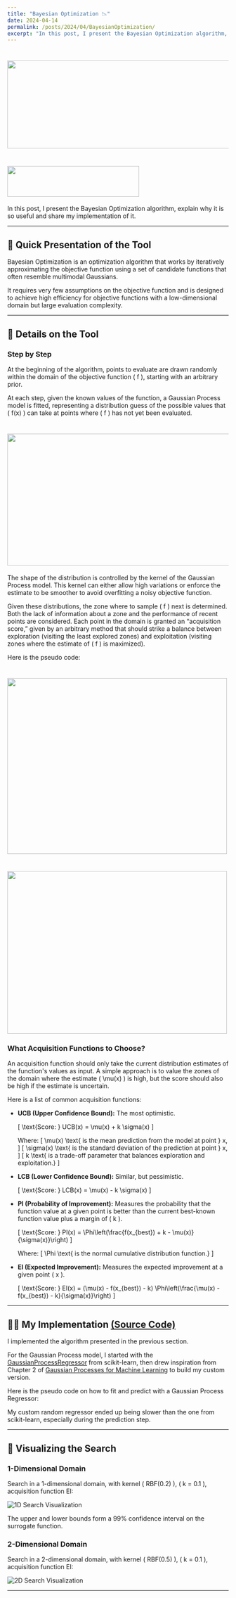 ```yaml
---
title: "Bayesian Optimization 📉"
date: 2024-04-14
permalink: /posts/2024/04/BayesianOptimization/
excerpt: "In this post, I present the Bayesian Optimization algorithm, explain why it is so useful and share my implementation of it."
---
```

# <img src="/images/BayesianOpt/BayesianOpt1.jpeg" width="900" height="200">

# <img src="/images/DIR.png" width="300" height="70" style="font-size: 15px;">

In this post, I present the Bayesian Optimization algorithm, explain why it is so useful and share my implementation of it.

* * *

## 📰 Quick Presentation of the Tool

Bayesian Optimization is an optimization algorithm that works by iteratively approximating the objective function using a set of candidate functions that often resemble multimodal Gaussians. 

It requires very few assumptions on the objective function and is designed to achieve high efficiency for objective functions with a low-dimensional domain but large evaluation complexity.

* * *

## 🔬 Details on the Tool

### Step by Step

At the beginning of the algorithm, points to evaluate are drawn randomly within the domain of the objective function \( f \), starting with an arbitrary prior.

At each step, given the known values of the function, a Gaussian Process model is fitted, representing a distribution guess of the possible values that \( f(x) \) can take at points where \( f \) has not yet been evaluated.

# <img src="/images/BayesianOpt/BayesianOpt2.png" width="700" height="300">

The shape of the distribution is controlled by the kernel of the Gaussian Process model. This kernel can either allow high variations or enforce the estimate to be smoother to avoid overfitting a noisy objective function.

Given these distributions, the zone where to sample \( f \) next is determined. Both the lack of information about a zone and the performance of recent points are considered. Each point in the domain is granted an “acquisition score,” given by an arbitrary method that should strike a balance between exploration (visiting the least explored zones) and exploitation (visiting zones where the estimate of \( f \) is maximized).

Here is the pseudo code:

# <img src="/images/BayesianOpt/BayesianOpt4.png" width="500" height="400">

# <img src="/images/BayesianOpt/BayesianOpt3.png" width="500" height="370">

### What Acquisition Functions to Choose?

An acquisition function should only take the current distribution estimates of the function's values as input. A simple approach is to value the zones of the domain where the estimate \( \mu(x) \) is high, but the score should also be high if the estimate is uncertain.

Here is a list of common acquisition functions:

- **UCB (Upper Confidence Bound):** The most optimistic.
  
  \[
  \text{Score: } UCB(x) = \mu(x) + k \sigma(x)
  \]

  Where:
  \[
  \mu(x) \text{ is the mean prediction from the model at point } x,
  \]
  \[
  \sigma(x) \text{ is the standard deviation of the prediction at point } x,
  \]
  \[
  k \text{ is a trade-off parameter that balances exploration and exploitation.}
  \]

- **LCB (Lower Confidence Bound):** Similar, but pessimistic.
  
  \[
  \text{Score: } LCB(x) = \mu(x) - k \sigma(x)
  \]

- **PI (Probability of Improvement):** Measures the probability that the function value at a given point is better than the current best-known function value plus a margin of \( k \).

  \[
  \text{Score: } PI(x) = \Phi\left(\frac{f(x_{best}) + k - \mu(x)}{\sigma(x)}\right)
  \]

  Where:
  \[
  \Phi \text{ is the normal cumulative distribution function.}
  \]

- **EI (Expected Improvement):** Measures the expected improvement at a given point \( x \).

  \[
  \text{Score: } EI(x) = (\mu(x) - f(x_{best}) - k) \Phi\left(\frac{\mu(x) - f(x_{best}) - k}{\sigma(x)}\right)
  \]

* * *

## 👨‍💻 My Implementation [(Source Code)](https://github.com/Hadrien-Cr/Discover-Implement-Repeat/tree/main/Optimization/BAYESIAN_OPT)

I implemented the algorithm presented in the previous section.

For the Gaussian Process model, I started with the [GaussianProcessRegressor](https://scikit-learn.org/stable/modules/generated/sklearn.gaussian_process.GaussianProcessRegressor.html) from scikit-learn, then drew inspiration from Chapter 2 of [Gaussian Processes for Machine Learning](https://gaussianprocess.org/gpml/chapters/RW.pdf) to build my custom version.

Here is the pseudo code on how to fit and predict with a Gaussian Process Regressor:

My custom random regressor ended up being slower than the one from scikit-learn, especially during the prediction step.

* * *

## 👀 Visualizing the Search

### 1-Dimensional Domain

Search in a 1-dimensional domain, with kernel \( RBF(0.2) \), \( k = 0.1 \), acquisition function EI:

![1D Search Visualization](/images/BayesianOpt/BayesianOpt3.gif)

The upper and lower bounds form a 99% confidence interval on the surrogate function.

### 2-Dimensional Domain

Search in a 2-dimensional domain, with kernel \( RBF(0.5) \), \( k = 0.1 \), acquisition function EI:

![2D Search Visualization](/images/BayesianOpt/BayesianOpt4.gif)

* * *
